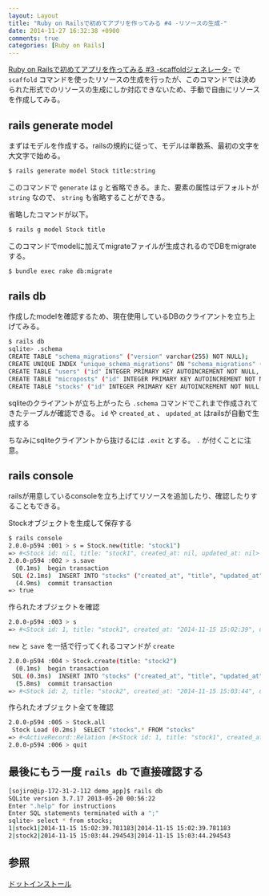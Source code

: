 ```yaml
---
layout: Layout
title: "Ruby on Railsで初めてアプリを作ってみる #4 -リソースの生成-"
date: 2014-11-27 16:32:38 +0900
comments: true
categories: [Ruby on Rails]
---
```

[Ruby on Railsで初めてアプリを作ってみる #3 -scaffoldジェネレータ-](http://sojiro14.github.io/blog/2014/11/16/making-first-app-with-rails-number-3-scaffold-generator/) で ```scaffold``` コマンドを使ったリソースの生成を行ったが、このコマンドでは決められた形式でのリソースの生成にしか対応できないため、手動で自由にリソースを作成してみる。

## rails generate model
まずはモデルを作成する。railsの規約に従って、モデルは単数系、最初の文字を大文字で始める。

``` bash
$ rails generate model Stock title:string
```

このコマンドで ```generate``` は ```g``` と省略できる。また、要素の属性はデフォルトが ```string``` なので、 ```string``` も省略することができる。

省略したコマンドが以下。

``` bash
$ rails g model Stock title
```

このコマンドでmodelに加えてmigrateファイルが生成されるのでDBをmigrateする。

``` bash
$ bundle exec rake db:migrate
```

<!-- more -->

## rails db
作成したmodelを確認するため、現在使用しているDBのクライアントを立ち上げてみる。

``` bash
$ rails db
sqlite> .schema
CREATE TABLE "schema_migrations" ("version" varchar(255) NOT NULL);
CREATE UNIQUE INDEX "unique_schema_migrations" ON "schema_migrations" ("version");
CREATE TABLE "users" ("id" INTEGER PRIMARY KEY AUTOINCREMENT NOT NULL, "name" varchar(255), "email" varchar(255), "created_at" datetime, "updated_at" datetime);
CREATE TABLE "microposts" ("id" INTEGER PRIMARY KEY AUTOINCREMENT NOT NULL, "content" varchar(255), "user_id" integer, "created_at" datetime, "updated_at" datetime);
CREATE TABLE "stocks" ("id" INTEGER PRIMARY KEY AUTOINCREMENT NOT NULL, "title" varchar(255), "created_at" datetime, "updated_at" datetime);
```

sqliteのクライアントが立ち上がったら ```.schema``` コマンドでこれまで作成されてきたテーブルが確認できる。
 ```id``` や ```created_at``` 、 ```updated_at``` はrailsが自動で生成する

ちなみにsqliteクライアントから抜けるには ```.exit``` とする。 ```.``` が付くことに注意。

## rails console
railsが用意しているconsoleを立ち上げてリソースを追加したり、確認したりすることもできる。

Stockオブジェクトを生成して保存する

``` bash
$ rails console
2.0.0-p594 :001 > s = Stock.new(title: "stock1")
=> #<Stock id: nil, title: "stock1", created_at: nil, updated_at: nil> 
2.0.0-p594 :002 > s.save
  (0.1ms)  begin transaction
 SQL (2.1ms)  INSERT INTO "stocks" ("created_at", "title", "updated_at") VALUES (?, ?, ?)  [["created_at", Sat, 15 Nov 2014 15:02:39 UTC +00:00], ["title", "stock1"], ["updated_at", Sat, 15 Nov 2014 15:02:39 UTC +00:00]]
  (4.9ms)  commit transaction
=> true 
```
作られたオブジェクトを確認
``` bash
2.0.0-p594 :003 > s
=> #<Stock id: 1, title: "stock1", created_at: "2014-11-15 15:02:39", updated_at: "2014-11-15 15:02:39"> 
```
 ```new``` と ```save``` を一括で行ってくれるコマンドが ```create```
``` bash
2.0.0-p594 :004 > Stock.create(title: "stock2")
  (0.1ms)  begin transaction
 SQL (0.3ms)  INSERT INTO "stocks" ("created_at", "title", "updated_at") VALUES (?, ?, ?)  [["created_at", Sat, 15 Nov 2014 15:03:44 UTC +00:00], ["title", "stock2"], ["updated_at", Sat, 15 Nov 2014 15:03:44 UTC +00:00]]
  (5.8ms)  commit transaction
=> #<Stock id: 2, title: "stock2", created_at: "2014-11-15 15:03:44", updated_at: "2014-11-15 15:03:44"> 
```
作られたオブジェクト全てを確認
``` bash
2.0.0-p594 :005 > Stock.all
 Stock Load (0.2ms)  SELECT "stocks".* FROM "stocks"
=> #<ActiveRecord::Relation [#<Stock id: 1, title: "stock1", created_at: "2014-11-15 15:02:39", updated_at: "2014-11-15 15:02:39">, #<Stock id: 2, title: "stock2", created_at: "2014-11-15 15:03:44", updated_at: "2014-11-15 15:03:44">]> 
2.0.0-p594 :006 > quit
```

## 最後にもう一度 ```rails db``` で直接確認する

``` bash
[sojiro@ip-172-31-2-112 demo_app]$ rails db
SQLite version 3.7.17 2013-05-20 00:56:22
Enter ".help" for instructions
Enter SQL statements terminated with a ";"
sqlite> select * from stocks;
1|stock1|2014-11-15 15:02:39.781183|2014-11-15 15:02:39.781183
2|stock2|2014-11-15 15:03:44.294543|2014-11-15 15:03:44.294543
```

## 参照
[ドットインストール](http://dotinstall.com/lessons/basic_rails_v2)
